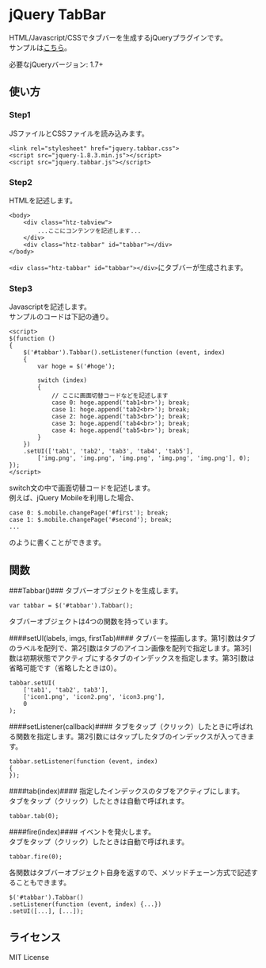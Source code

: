 jQuery TabBar
======================
HTML/Javascript/CSSでタブバーを生成するjQueryプラグインです。  
サンプルは[こちら](http://180.235.252.88/github/tabbar/sample.html)。

必要なjQueryバージョン: 1.7+

使い方
---
### Step1 ###
JSファイルとCSSファイルを読み込みます。  
	
    <link rel="stylesheet" href="jquery.tabbar.css">
    <script src="jquery-1.8.3.min.js"></script>
    <script src="jquery.tabbar.js"></script>
 
### Step2 ###
HTMLを記述します。  

    <body>
        <div class="htz-tabview">
            ...ここにコンテンツを記述します...
        </div>
        <div class="htz-tabbar" id="tabbar"></div>
    </body>

`<div class="htz-tabbar" id="tabbar"></div>`にタブバーが生成されます。

### Step3 ###
Javascriptを記述します。  
サンプルのコードは下記の通り。

    <script>
    $(function ()
    {
        $('#tabbar').Tabbar().setListener(function (event, index)
        {
            var hoge = $('#hoge');

            switch (index)
            {
                // ここに画面切替コードなどを記述します
                case 0: hoge.append('tab1<br>'); break;
                case 1: hoge.append('tab2<br>'); break;
                case 2: hoge.append('tab3<br>'); break;
                case 3: hoge.append('tab4<br>'); break;
                case 4: hoge.append('tab5<br>'); break;
            }
        })
        .setUI(['tab1', 'tab2', 'tab3', 'tab4', 'tab5'],
            ['img.png', 'img.png', 'img.png', 'img.png', 'img.png'], 0);
    });
    </script>

switch文の中で画面切替コードを記述します。  
例えば、jQuery Mobileを利用した場合、

    case 0: $.mobile.changePage('#first'); break;
    case 1: $.mobile.changePage('#second'); break;
    ...

のように書くことができます。

関数
---
###Tabbar()###
タブバーオブジェクトを生成します。

    var tabbar = $('#tabbar').Tabbar();

タブバーオブジェクトは4つの関数を持っています。

####setUI(labels, imgs, firstTab)####
タブバーを描画します。第1引数はタブのラベルを配列で、第2引数はタブのアイコン画像を配列で指定します。第3引数は初期状態でアクティブにするタブのインデックスを指定します。第3引数は省略可能です（省略したときは0）。

    tabbar.setUI(
        ['tab1', 'tab2', tab3'], 
        ['icon1.png', 'icon2.png', 'icon3.png'], 
        0
    );

####setListener(callback)####
タブをタップ（クリック）したときに呼ばれる関数を指定します。第2引数にはタップしたタブのインデックスが入ってきます。

    tabbar.setListener(function (event, index)
    {
    });

####tab(index)####
指定したインデックスのタブをアクティブにします。  
タブをタップ（クリック）したときは自動で呼ばれます。

    tabbar.tab(0);

####fire(index)####
イベントを発火します。  
タブをタップ（クリック）したときは自動で呼ばれます。

    tabbar.fire(0);

各関数はタブバーオブジェクト自身を返すので、メソッドチェーン方式で記述することもできます。

    $('#tabbar').Tabbar()
    .setListener(function (event, index) {...})
    .setUI([...], [...]);

ライセンス
----
MIT License